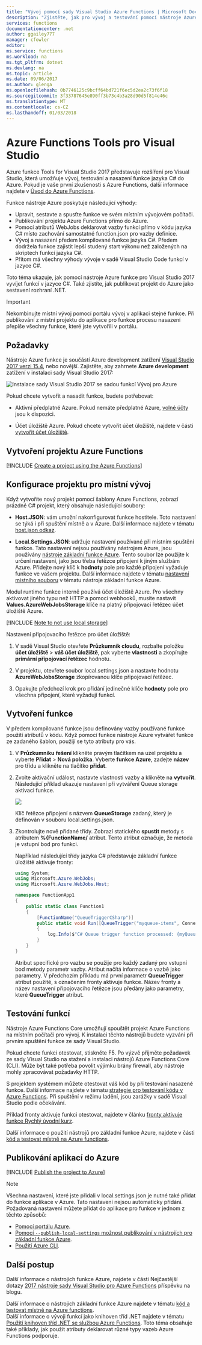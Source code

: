 ```yaml
---
title: "Vývoj pomocí sady Visual Studio Azure Functions | Microsoft Docs"
description: "Zjistěte, jak pro vývoj a testování pomocí nástroje Azure funkce pro Visual Studio 2017 Azure Functions."
services: functions
documentationcenter: .net
author: ggailey777
manager: cfowler
editor: 
ms.service: functions
ms.workload: na
ms.tgt_pltfrm: dotnet
ms.devlang: na
ms.topic: article
ms.date: 09/06/2017
ms.author: glenga
ms.openlocfilehash: 0b7746125c9bcff64bd721f6ec5d2ea2c73f6f18
ms.sourcegitcommit: 3f33787645e890ff3b73c4b3a28d90d5f814e46c
ms.translationtype: MT
ms.contentlocale: cs-CZ
ms.lasthandoff: 01/03/2018
---
```

# <a name="azure-functions-tools-for-visual-studio"></a>Azure Functions Tools pro Visual Studio  

Azure funkce Tools for Visual Studio 2017 představuje rozšíření pro Visual Studio, která umožňuje vývoj, testování a nasazení funkce jazyka C# do Azure. Pokud je vaše první zkušenosti s Azure Functions, další informace najdete v [Úvod do Azure Functions](functions-overview.md).

Funkce nástroje Azure poskytuje následující výhody: 

* Upravit, sestavte a spusťte funkce ve svém místním vývojovém počítači. 
* Publikování projektu Azure Functions přímo do Azure. 
* Pomocí atributů WebJobs deklarovat vazby funkcí přímo v kódu jazyka C# místo zachování samostatné function.json pro vazby definice.
* Vývoj a nasazení předem kompilované funkce jazyka C#. Předem dodržela funkce zajistit lepší studený start výkonu než založených na skriptech funkcí jazyka C#. 
* Přitom má všechny výhody vývoje v sadě Visual Studio Code funkcí v jazyce C#. 

Toto téma ukazuje, jak pomocí nástroje Azure funkce pro Visual Studio 2017 vyvíjet funkcí v jazyce C#. Také zjistíte, jak publikovat projekt do Azure jako sestavení rozhraní .NET.

> [!IMPORTANT]
> Nekombinujte místní vývoj pomocí portálu vývoj v aplikaci stejné funkce. Při publikování z místní projektu do aplikace pro funkce procesu nasazení přepíše všechny funkce, které jste vytvořili v portálu.

## <a name="prerequisites"></a>Požadavky

Nástroje Azure funkce je součástí Azure development zatížení [Visual Studio 2017 verzi 15.4](https://www.visualstudio.com/vs/), nebo novější. Zajistěte, aby zahrnete **Azure development** zatížení v instalaci sady Visual Studio 2017:

![Instalace sady Visual Studio 2017 se sadou funkcí Vývoj pro Azure](./media/functions-create-your-first-function-visual-studio/functions-vs-workloads.png)

Pokud chcete vytvořit a nasadit funkce, budete potřebovat:

* Aktivní předplatné Azure. Pokud nemáte předplatné Azure, [volné účty](https://azure.microsoft.com/free/?WT.mc_id=A261C142F) jsou k dispozici.

* Účet úložiště Azure. Pokud chcete vytvořit účet úložiště, najdete v části [vytvořit účet úložiště](../storage/common/storage-create-storage-account.md#create-a-storage-account).  
## <a name="create-an-azure-functions-project"></a>Vytvoření projektu Azure Functions 

[!INCLUDE [Create a project using the Azure Functions](../../includes/functions-vstools-create.md)]


## <a name="configure-the-project-for-local-development"></a>Konfigurace projektu pro místní vývoj

Když vytvoříte nový projekt pomocí šablony Azure Functions, zobrazí prázdné C# projekt, který obsahuje následující soubory:

* **Host.JSON**: vám umožní nakonfigurovat funkce hostitele. Toto nastavení se týká i při spuštění místně a v Azure. Další informace najdete v tématu [host.json odkaz](functions-host-json.md).
    
* **Local.Settings.JSON**: udržuje nastavení používané při místním spuštění funkce. Tato nastavení nejsou používány nástrojem Azure, jsou používány [nástroje základní funkce Azure](functions-run-local.md). Tento soubor lze použijte k určení nastavení, jako jsou třeba řetězce připojení k jiným službám Azure. Přidejte nový klíč k **hodnoty** pole pro každé připojení vyžaduje funkce ve vašem projektu. Další informace najdete v tématu [nastavení místního souboru](functions-run-local.md#local-settings-file) v tématu nástroje základní funkce Azure.

Modul runtime funkce interně používá účet úložiště Azure. Pro všechny aktivovat jiného typu než HTTP a pomocí webhooků, musíte nastavit **Values.AzureWebJobsStorage** klíče na platný připojovací řetězec účet úložiště Azure.

[!INCLUDE [Note to not use local storage](../../includes/functions-local-settings-note.md)]

 Nastavení připojovacího řetězce pro účet úložiště:

1. V sadě Visual Studio otevřete **Průzkumník cloudu**, rozbalte položku **účet úložiště** > **váš účet úložiště**, pak vyberte **vlastnosti** a zkopírujte **primární připojovací řetězec** hodnotu.   

2. V projektu, otevřete soubor local.settings.json a nastavte hodnotu **AzureWebJobsStorage** zkopírovanou klíče připojovací řetězec.

3. Opakujte předchozí krok pro přidání jedinečné klíče **hodnoty** pole pro všechna připojení, které vyžadují funkcí.  

## <a name="create-a-function"></a>Vytvoření funkce

V předem kompilované funkce jsou definovány vazby používané funkce použití atributů v kódu. Když pomocí funkce nástroje Azure vytvářet funkce ze zadaného šablon, použijí se tyto atributy pro vás. 

1. V **Průzkumníku řešení** klikněte pravým tlačítkem na uzel projektu a vyberte **Přidat** > **Nová položka**. Vyberte **funkce Azure**, zadejte **název** pro třídu a klikněte na tlačítko **přidat**.

2. Zvolte aktivační událost, nastavte vlastnosti vazby a klikněte na **vytvořit**. Následující příklad ukazuje nastavení při vytváření Queue storage aktivaci funkce. 

    ![](./media/functions-develop-vs/functions-vstools-create-queuetrigger.png)
    
    Klíč řetězce připojení s názvem **QueueStorage** zadaný, který je definován v souboru local.settings.json. 
 
3. Zkontrolujte nově přidané třídy. Zobrazí statického **spustit** metody s atributem **%{FunctionName/** atribut. Tento atribut označuje, že metoda je vstupní bod pro funkci. 

    Například následující třídy jazyka C# představuje základní funkce úložiště aktivuje fronty:

    ````csharp
    using System;
    using Microsoft.Azure.WebJobs;
    using Microsoft.Azure.WebJobs.Host;
    
    namespace FunctionApp1
    {
        public static class Function1
        {
            [FunctionName("QueueTriggerCSharp")]        
            public static void Run([QueueTrigger("myqueue-items", Connection = "QueueStorage")]string myQueueItem, TraceWriter log)
            {
                log.Info($"C# Queue trigger function processed: {myQueueItem}");
            }
        }
    } 
    ````
 
    Atribut specifické pro vazbu se použije pro každý zadaný pro vstupní bod metody parametr vazby. Atribut načítá informace o vazbě jako parametry. V předchozím příkladu má první parametr **QueueTrigger** atribut použité, s označením fronty aktivuje funkce. Název fronty a název nastavení připojovacího řetězce jsou předány jako parametry, které **QueueTrigger** atribut.

## <a name="testing-functions"></a>Testování funkcí

Nástroje Azure Functions Core umožňují spouštět projekt Azure Functions na místním počítači pro vývoj. K instalaci těchto nástrojů budete vyzváni při prvním spuštění funkce ze sady Visual Studio.  

Pokud chcete funkci otestovat, stiskněte F5. Po výzvě přijměte požadavek ze sady Visual Studio na stažení a instalaci nástrojů Azure Functions Core (CLI).  Může být také potřeba povolit výjimku brány firewall, aby nástroje mohly zpracovávat požadavky HTTP.

S projektem systémem můžete otestovat váš kód by při testování nasazené funkce. Další informace najdete v tématu [strategie pro testování kódu v Azure Functions](functions-test-a-function.md). Při spuštění v režimu ladění, jsou zarážky v sadě Visual Studio podle očekávání. 

Příklad fronty aktivuje funkci otestovat, najdete v článku [fronty aktivuje funkce Rychlý úvodní kurz](functions-create-storage-queue-triggered-function.md#test-the-function).  

Další informace o použití nástrojů pro základní funkce Azure, najdete v části [kód a testovat místně na Azure functions](functions-run-local.md).

## <a name="publish-to-azure"></a>Publikování aplikací do Azure

[!INCLUDE [Publish the project to Azure](../../includes/functions-vstools-publish.md)]

>[!NOTE]  
>Všechna nastavení, které jste přidali v local.settings.json je nutné také přidat do funkce aplikace v Azure. Tato nastavení nejsou automaticky přidáni. Požadovaná nastavení můžete přidat do aplikace pro funkce v jednom z těchto způsobů:
>
>* [Pomocí portálu Azure](functions-how-to-use-azure-function-app-settings.md#settings).
>* [Pomocí `--publish-local-settings` možnost publikování v nástrojích pro základní funkce Azure](functions-run-local.md#publish).
>* [Použití Azure CLI](/cli/azure/functionapp/config/appsettings#set). 

## <a name="next-steps"></a>Další postup

Další informace o nástrojích funkce Azure, najdete v části Nejčastější dotazy [2017 nástroje sady Visual Studio pro Azure Functions](https://blogs.msdn.microsoft.com/webdev/2017/05/10/azure-function-tools-for-visual-studio-2017/) příspěvku na blogu.

Další informace o nástrojích základní funkce Azure najdete v tématu [kód a testovat místně na Azure functions](functions-run-local.md).  
Další informace o vývoji funkcí jako knihoven tříd .NET najdete v tématu [Použití knihoven tříd .NET se službou Azure Functions](functions-dotnet-class-library.md). Toto téma obsahuje také příklady, jak použít atributy deklarovat různé typy vazeb Azure Functions podporuje.    

